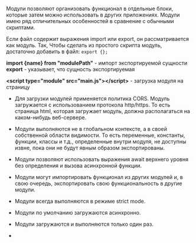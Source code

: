 Модули позволяют организовать функционал в отдельные блоки, которые затем можно использовать в других приложениях. Модули имею ряд отличительных особенностей в сравнение с обычными скриптами.

Если файл содержит выражения import или export, он рассматривается как модуль. Так, Чтобы сделать из простого скрипта модуль, достаточно добавить в файл: `export {};`

**import {name} from "modulePath"** - импорт экспортируемой сущности
**export** - указывает, что сущность экспортируемая

**\<script type="module" src="main.js">\</script>** - загрузка модуля на страницу

- Для загрузки модулей применяется политика CORS.  Модуль загружается с использованием протокола http/https. То есть страница html, которая загружает модуль, должна располагаться на каком-нибудь веб-сервере.
	
- Модули выполняются не в глобальном контексте, а в своей собственной области видимости. То есть переменные, константы, функции, классы и т.д., определенные внутри модуля, не доступны извне, пока они не будут явным образом экспортированы. 
	
- Модули позволяют использовать выражения await верхнего уровня без определения и вызова асинхронной функции.
    
- Модули могут импортировать функционал из других модулей и, в свою очередь, экспортировать свою функциональность в другие модули.
    
- Модули всегда выполняются в режиме strict mode.
    
- Модули по умолчанию загружаются асинхронно.
    
- Модули загружаются и выполняются только один раз.
- 